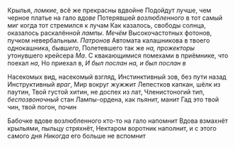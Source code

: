 Крылья, *ломкие*, всё же прекрасны вдвойне
Подойдут лучше, чем черное платье на гало *вдове*
Потерявшей *возлюбленного* в тот самый миг 
когда тот стремился к лучам
Как казалось, свободы солнца, 
оказалось раскалённой *лампы*. *Мечём*
Высокочастотных фотонов, пучком невербальным. *Патронов*
Автомата калашникова в твоего однокашника, *бывшего*,
Полетевшего так же *на, прожекторы* утонувшего крейсера *Ма*.
С квакающимися помехами  в приёмнике, что поехал *на*, 
Но приехал в, *И был послан на, и был послан в*

Насекомых вид, насекомый взгляд,
Инстинктивный зов, без пути назад
Инструктивный *враг*, Мир вокруг жужжит
Лепестков капкан, шёлк из паутин,
Твой густой хитин, не доспех из лат,
Членистоногий тип, *беспозвоночный* стан
Лампы-ордена, как пьянит, манит
Гад это твой чин, твой погон, почин

Бабочке вдове возлюбленного кто-то на гало напомнит
Вдова взмахнёт крыльями, пыльцу стряхнёт,
Нектаром воротник наполнит, и с этого самого дня
*Никогда* его больше не вспомнит



